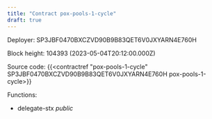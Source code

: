 ```yaml
---
title: "Contract pox-pools-1-cycle"
draft: true
---
```

Deployer: SP3JBF0470BXCZVD90B9B83QET6V0JXYARN4E760H


 



Block height: 104393 (2023-05-04T20:12:00.000Z)

Source code: {{<contractref "pox-pools-1-cycle" SP3JBF0470BXCZVD90B9B83QET6V0JXYARN4E760H pox-pools-1-cycle>}}

Functions:

* delegate-stx _public_
